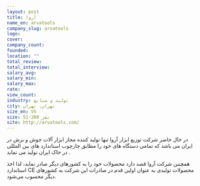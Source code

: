 ```yaml
---
layout: post
title: آروا
name_en: arvatools
company_slug: arvatools
logo: 
cover: 
company_count:
founded:
location: ""
total_review: 
total_interview: 
salary_avg: 
salary_min: 
salary_max: 
rate: 
view_count: 
industry: تولید و صنایع
city: تهران, تهران
size_en: VS
size: 51-200 نفر
site: http://arvatools.com/
---
```


در حال حاضر شرکت توزیع ابزار آروا تنها تولید کننده مجاز ابزار آلات جوش و برش در ایران می باشد که تمامی دستگاه های خود را مطابق چارچوب استاندارد های بین المللی در خاک ایران تولید می نماید .

همچنین شرکت آروا قصد دارد محصولات خود را به کشورهای دیگر صادر نماید، لذا اخذ استاندارد CE محصولات تولیدی به عنوان اولین قدم در صادرات این شرکت به کشورهای دیگر محسوب می‌شود.
